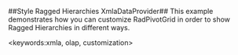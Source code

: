 ##Style Ragged Hierarchies XmlaDataProvider##
This example demonstrates how you can customize RadPivotGrid in order to show Ragged Hierarchies in different ways.

<keywords:xmla, olap, customization>